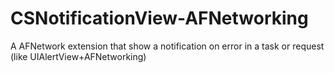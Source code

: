 CSNotificationView-AFNetworking
===============================

A AFNetwork extension that show a notification on error in a task or request (like UIAlertView+AFNetworking)
